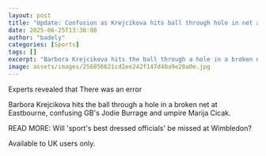 ```yaml
---
layout: post
title: "Update: Confusion as Krejcikova hits ball through hole in net against Burrage"
date: 2025-06-25T13:38:08
author: "badely"
categories: [Sports]
tags: []
excerpt: "Barbora Krejcikova hits the ball through a hole in a broken net at Eastbourne, confusing GB's Jodie Burrage and umpire Marija Cicak."
image: assets/images/256856621cd2ee242f147d40a9e28a0e.jpg
---
```


Experts revealed that There was an error

Barbora Krejcikova hits the ball through a hole in a broken net at Eastbourne, confusing GB's Jodie Burrage and umpire Marija Cicak.

READ MORE: Will 'sport's best dressed officials' be missed at Wimbledon?

Available to UK users only.

